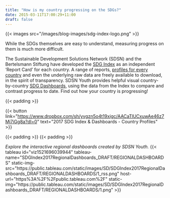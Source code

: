 ```yaml
---
title: "How is my country progressing on the SDGs?"
date: 2015-03-11T17:00:29+11:00
draft: false
---
```


{{< images src="/images/blog-images/sdg-index-logo.png" >}}


While the SDGs themselves are easy to understand, measuring progress on them is much more difficult.  
  
The Sustainable Development Solutions Network (SDSN) and the Bertelsmann Stiftung have developed the [SDG Index](http://www.sdgindex.org/) as an independent ‘Report Card’ for each country. A range of reports, [profiles for every country](https://www.dropbox.com/sh/yvgzn5o4t19xigc/AACaTlUCxuwAe46z7Mj7iGg8a?dl=0) and even the underlying raw data are freely available to download, in the spirit of transparency. SDSN Youth provides helpful visual country-by-country [SDG Dashboards](https://public.tableau.com/profile/anastasiya.kostomarova#!/vizhome/SDGIndex2017RegionalDashboards_DRAFT/REGIONALDASHBOARDS?publish=yes), using the data from the Index to compare and contrast progress to date. Find out how your country is progressing!

  
{{< padding >}}

{{< button link="https://www.dropbox.com/sh/yvgzn5o4t19xigc/AACaTlUCxuwAe46z7Mj7iGg8a?dl=0" text="2017 SDG Index & Dashboards - Country Profiles" >}}

{{< padding >}}
{{< padding >}}

*Explore the interactive regional dashboards created by SDSN Youth.*
{{< tableau 
id="viz1521696039944" 
tableau-name="SDGIndex2017RegionalDashboards_DRAFT&#47;REGIONALDASHBOARDS" 
static-img-src="https:&#47;&#47;public.tableau.com&#47;static&#47;images&#47;SD&#47;SDGIndex2017RegionalDashboards_DRAFT&#47;REGIONALDASHBOARDS&#47;1_rss.png" host-url="https%3A%2F%2Fpublic.tableau.com%2F" 
static-img="https:&#47;&#47;public.tableau.com&#47;static&#47;images&#47;SD&#47;SDGIndex2017RegionalDashboards_DRAFT&#47;REGIONALDASHBOARDS&#47;1.png" >}}